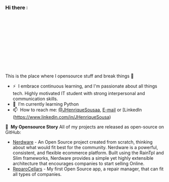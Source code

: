 
### Hi there <a href="https://www.gautamkrishnar.com/"><img src="https://media.giphy.com/media/hvRJCLFzcasrR4ia7z/giphy.gif" width="5%"></a>
This is the place where I opensource stuff and break things :rofl:

- ⚡ &nbsp;I embrace continuous learning, and I'm passionate about all things tech. Highly motivated IT student with strong interpersonal and communication skills.
- 🌱 &nbsp;I’m currently learning Python
- 📫 &nbsp;How to reach me: [@JHenriqueSousaa](https://twitter.com/JHenriqueSousaa), [E-mail](mailto:contacto@jhenriquesousa.com) or [LinkedIn (https://www.linkedin.com/in/JHenriqueSousa)

📕 &nbsp;**My Opensource Story**
All of my projects are released as open-source on GitHub:
- [Nerdware](https://github.com/JHenriqueSousa/nerdware) - An Open Source project created from scratch, thinking about what would fit best for the community. Nerdware is a powerful, consistent, and flexible ecommerce platform. Built using the RainTpl and Slim frameworks, Nerdware provides a simple yet highly extensible architecture that encourages companies to start selling Online.
- [ReparoCellars](https://github.com/JHenriqueSousa/reparocellars) - My first Open Source app, a repair manager, that can fit all types of companies.
